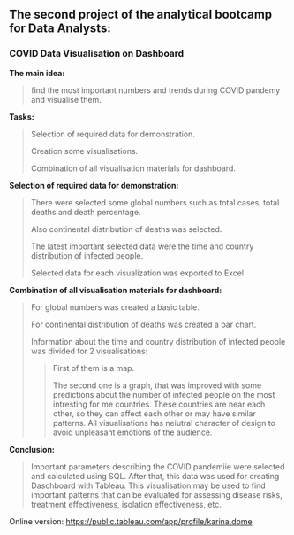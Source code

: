 ## The second project of the analytical bootcamp for Data Analysts:
### COVID Data Visualisation on Dashboard

**The main idea:**
>find the most important numbers and trends during COVID pandemy and visualise them.

**Tasks:**
>Selection of required data for demonstration.
>
>Creation some visualisations.
>
>Combination of all visualisation materials for dashboard.

**Selection of required data for demonstration:**
>There were selected some global numbers such as total cases, total deaths and death percentage.
>
>Also continental distribution of deaths was selected.
>
>The latest important selected data were the time and country distribution of infected people.
>
>Selected data for each visualization was exported to Excel

**Combination of all visualisation materials for dashboard:**
>For global numbers was created a basic table.
>
>For continental distribution of deaths was created a bar chart.
>
>Information about the time and country distribution of infected people was divided for 2 visualisations:
>>First of them is a map.
>>
>>The second one is a graph, that was improved with some predictions about the number of infected people on the most intresting for me countries.
>>These countries are near each other, so they can affect each other or may have similar patterns.
All visualisations has neiutral character of design to avoid unpleasant emotions of the audience.

**Conclusion:**
>Important parameters describing the COVID pandemiie were selected and calculated using SQL. 
>After that, this data was used for creating Daschboard with Tableau.
>This visualisation may be used to find important patterns that can be evaluated for assessing disease risks, treatment effectiveness, isolation effectiveness, etc.

Online version: https://public.tableau.com/app/profile/karina.dome
